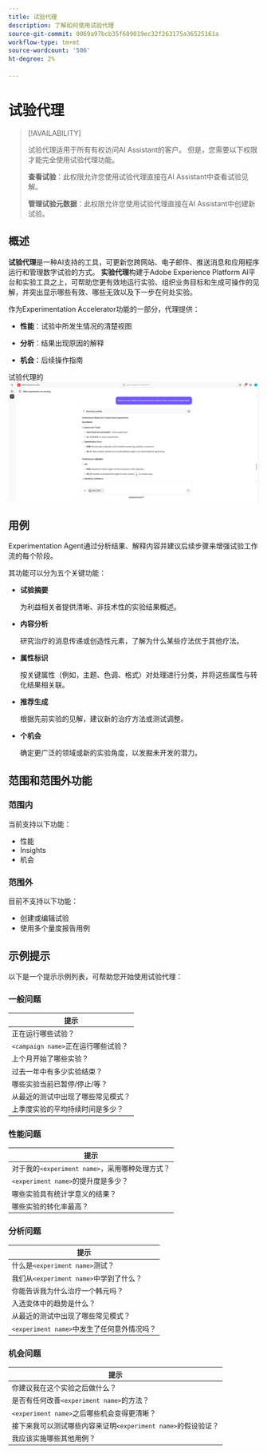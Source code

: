 ```yaml
---
title: 试验代理
description: 了解如何使用试验代理
source-git-commit: 0069a97bcb35f609019ec32f263175a36525161a
workflow-type: tm+mt
source-wordcount: '506'
ht-degree: 2%

---
```


# 试验代理

>[!AVAILABILITY]
>
>试验代理适用于所有有权访问AI Assistant的客户。 但是，您需要以下权限才能完全使用试验代理功能。
>
>**查看试验**：此权限允许您使用试验代理直接在AI Assistant中查看试验见解。
>
>**管理试验元数据**：此权限允许您使用试验代理直接在AI Assistant中创建新试验。

## 概述

**试验代理**&#x200B;是一种AI支持的工具，可更新您跨网站、电子邮件、推送消息和应用程序运行和管理数字试验的方式。 **实验代理**&#x200B;构建于Adobe Experience Platform AI平台和实验工具之上，可帮助您更有效地运行实验、组织业务目标和生成可操作的见解，并突出显示哪些有效、哪些无效以及下一步在何处实验。

作为Experimentation Accelerator功能的一部分，代理提供：

* **性能**：试验中所发生情况的清楚视图

* **分析**：结果出现原因的解释

* **机会**：后续操作指南

试验代理的![示例](./images/experiment/experiment-agent.png)

## 用例

Experimentation Agent通过分析结果、解释内容并建议后续步骤来增强试验工作流的每个阶段。

其功能可以分为五个关键功能：

* **试验摘要**

  为利益相关者提供清晰、非技术性的实验结果概述。

* **内容分析**

  研究治疗的消息传递或创造性元素，了解为什么某些疗法优于其他疗法。

* **属性标识**

  按关键属性（例如，主题、色调、格式）对处理进行分类，并将这些属性与转化结果相关联。

* **推荐生成**

  根据先前实验的见解，建议新的治疗方法或测试调整。

* **个机会**

  确定更广泛的领域或新的实验角度，以发掘未开发的潜力。

## 范围和范围外功能

### **范围内**

当前支持以下功能：

* 性能
* Insights
* 机会

### **范围外**

目前不支持以下功能：

* 创建或编辑试验
* 使用多个量度报告用例

## 示例提示

以下是一个提示示例列表，可帮助您开始使用试验代理：

### 一般问题

| 提示 |
|-|
| 正在运行哪些试验？ |
| `<campaign name>`正在运行哪些试验？ |
| 上个月开始了哪些实验？ |
| 过去一年中有多少实验结束？ |
| 哪些实验当前已暂停/停止/等？ |
| 从最近的测试中出现了哪些常见模式？ |
| 上季度实验的平均持续时间是多少？ |

### 性能问题

| 提示 |
|-|
| 对于我的`<experiment name>`，采用哪种处理方式？ |
| `<experiment name>`的提升度是多少？ |
| 哪些实验具有统计学意义的结果？ |
| 哪些实验的转化率最高？ |

### 分析问题

| 提示 |
|-|
| 什么是`<experiment name>`测试？ |
| 我们从`<experiment name>`中学到了什么？ |
| 你能告诉我为什么治疗一个韩元吗？ |
| 入选变体中的趋势是什么？ |
| 从最近的测试中出现了哪些常见模式？ |
| `<experiment name>`中发生了任何意外情况吗？ |

### 机会问题

| 提示 |
|-|
| 你建议我在这个实验之后做什么？ |
| 是否有任何改善`<experiment name>`的方法？ |
| `<experiment name>`之后哪些机会变得更清晰？ |
| 接下来我可以测试哪些内容来证明`<experiment name>`的假设验证？ |
| 我应该实施哪些其他用例？ |

